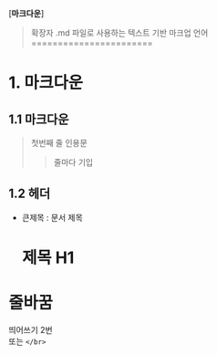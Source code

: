 [**마크다운**] 
> 확장자 .md 파일로 사용하는 텍스트 기반 마크업 언어
=======================

# 1. 마크다운
## 1.1 마크다운

>첫번째 줄 인용문
>> 줄마다 기입

## 1.2 헤더
* 큰제목 : 문서 제목

  제목 H1
  =======


# 줄바꿈
띄어쓰기 2번  
또는 `</br>` </br>

